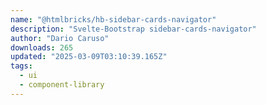 ```yaml
---
name: "@htmlbricks/hb-sidebar-cards-navigator"
description: "Svelte-Bootstrap sidebar-cards-navigator"
author: "Dario Caruso"
downloads: 265
updated: "2025-03-09T03:10:39.165Z"
tags: 
  - ui
  - component-library
---
```

